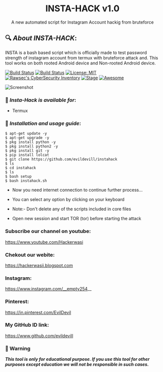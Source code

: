 <h1 align="center">INSTA-HACK v1.0</h1>
<p align="center">
      A new automated script for Instagram Account hackig from bruteforce
</p>

## 🔍 ***About INSTA-HACK***:

INSTA is a bash based script which is officially made to test password strength of instagram account from termux with bruteforce attack and. This tool works on both rooted Android device and Non-rooted Android device.

[![Build Status](https://img.shields.io/github/stars/noob-hackers/ighack.svg)](https://github.com/evildevill/instahack)
[![Build Status](https://img.shields.io/github/forks/noob-hackers/ighack.svg)](https://github.com/evildevill/instahack)
[![License: MIT](https://img.shields.io/github/license/noob-hackers/ighack.svg)](https://github.com/evildevill/instahack)
[![Rawsec's CyberSecurity Inventory](https://inventory.rawsec.ml/img/badges/Rawsec-inventoried-FF5050_flat.svg)](https://inventory.rawsec.ml/tools.html#instahack)
[![Stage](https://img.shields.io/badge/Release-Stable-brightgreen.svg)]()
[![Awesome](https://awesome.re/badge.svg)](https://awesome.re)

![Screenshot](https://pin.it/5e1DqqG)


### 📌 ***Insta-Hack is available for***:

* Termux

### 📌 ***Installation and usage guide***:
```
$ apt-get update -y
$ apt-get upgrade -y
$ pkg install python -y 
$ pkg install python2 -y
$ pkg install git -y
$ pip install lolcat
$ git clone https://github.com/evildevill/instahack
$ ls
$ cd instahack
$ ls
$ bash setup
$ bash instahack.sh
```
* Now you need internet connection to continue further process...

* You can select any option by clicking on your keyboard

* Note:- Don't delete any of the scripts included in core files

* Open new session and start TOR (tor) before starting the attack


### Subscribe our channel on youtube:
https://www.youtube.com/Hackerwasi

### Chekout our webite:
https://hackerwasii.blogspot.com

### Instagram: 
https://www.instagram.com/__empty254__

### Pinterest:
https://in.pinterest.com/EvilDevil

### My GitHub ID link:
https://www.github.com/evildevill

### 📢 Warning

***This tool is only for educational purpose. If you use this tool for other purposes except education we will not be responsible in such cases.***
